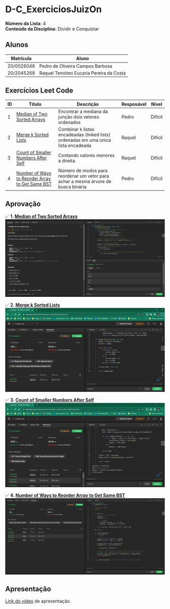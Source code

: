 # D-C_ExerciciosJuizOn

**Número da Lista**: 4<br>
**Conteúdo da Disciplina**: Dividir e Conquistar <br>

## Alunos
|Matrícula | Aluno |
| -- | -- |
| 20/0026046  |  Pedro de Oliveira Campos Barbosa |
| 20/2045268  | Raquel Temóteo Eucaria Pereira da Costa|

## Exercícios Leet Code
|ID|Título |Descrição |Resposável|Nível                                                        |
|--|---------------------|----------|-------|-----------------------|
|1 |[Median of Two Sorted Arrays ](./exercicios/1.py)  |  Encontrar a mediana da junção dois vetores ordenados  | Pedro    |Difícil|      |
|2 |[Merge k Sorted Lists](./exercicios/2.py)      | Combinar k listas encadeadas (linked lists) ordenadas em uma única lista encadeada        | Raquel   |Difícil|              |
|3 |[Count of Smaller Numbers After Self](./exercicios/3.py)|Contando valores menores a direita| Raquel   |Difícil|
|4 |[Number of Ways to Reorder Array to Get Same BST](./exercicios/4.py) |  Número de modos para reordenar um vetor para achar a mesma árvore de busca binária | Pedro    |Difícil|


## Aprovação

✅ **1. [Median of Two Sorted Arrays ](https://leetcode.com/problems/median-of-two-sorted-arrays/)** 
![Alt text](./img/image1.png)


✅ **2. [Merge k Sorted Lists](https://leetcode.com/problems/merge-k-sorted-lists/)**
![Alt text](./img/image2.png)

✅ **3. [Count of Smaller Numbers After Self](https://leetcode.com/problems/count-of-smaller-numbers-after-self/)**
![Alt text](./img/image3.png)

✅ **4. [Number of Ways to Reorder Array to Get Same BST](https://leetcode.com/problems/number-of-ways-to-reorder-array-to-get-same-bst/)** 
![Alt text](./img/image4.png)

## Apresentação
[Link do vídeo](./video/d&c.mp4) de apresentação.
